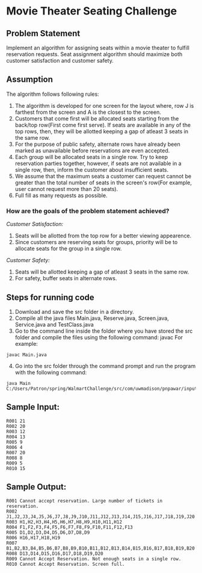 # Movie Theater Seating Challenge

## Problem Statement
Implement an algorithm for assigning seats within a movie theater to fulfill reservation requests. Seat assignment algorithm should maximize both customer satisfaction and customer safety.

## Assumption
The algorithm follows following rules:
1. The algorithm is developed for one screen for the layout where, row J is farthest from the screen and A is the closest to the screen.
2. Customers that come first will be allocated seats starting from the back/top row(First come first serve). If seats are available in any of the top rows, then, they will be allotted keeping a gap of atleast 3 seats in the same row.
3. For the purpose of public safety, alternate rows have already been marked as unavailable before reservations are even accepted.
4. Each group will be allocated seats in a single row. Try to keep reservation parties together, however, if seats are not available in a single row, then, inform the customer about insufficient seats.
5. We assume that the maximum seats a customer can request cannot be greater than the total number of seats in the screen's row(For example, user cannot request more than 20 seats). 
6. Full fill as many requests as possible.

### How are the goals of the problem statement achieved?

_Customer Satisfaction:_
1. Seats will be allotted from the top row for a better viewing appearence.
2. Since customers are reserving seats for groups, priority will be to allocate seats for the group in a single row.

_Customer Safety:_
1. Seats will be allotted keeping a gap of atleast 3 seats in the same row.
2. For safety, buffer seats in alternate rows.

## Steps for running code

1. Download and save the src folder in a directory.
2. Compile all the java files Main.java, Reserve.java, Screen.java, Service.java and TestClass.java
3. Go to the command line inside the folder where you have stored the src folder and compile the files using the following command: javac
For example:    
```
javac Main.java
```
4. Go into the src folder through the command prompt and run the program with the following command:   
```
java Main C:/Users/Patron/spring/WalmartChallenge/src/com/uwmadison/pnpawar/input.txt
```

## Sample Input:
```
R001 21
R002 20
R003 12
R004 13
R005 9
R006 4
R007 20
R008 8
R009 5
R010 15
```

## Sample Output:
```
R001 Cannot accept reservation. Large number of tickets in reservation.
R002 J1,J2,J3,J4,J5,J6,J7,J8,J9,J10,J11,J12,J13,J14,J15,J16,J17,J18,J19,J20
R003 H1,H2,H3,H4,H5,H6,H7,H8,H9,H10,H11,H12
R004 F1,F2,F3,F4,F5,F6,F7,F8,F9,F10,F11,F12,F13
R005 D1,D2,D3,D4,D5,D6,D7,D8,D9
R006 H16,H17,H18,H19
R007 B1,B2,B3,B4,B5,B6,B7,B8,B9,B10,B11,B12,B13,B14,B15,B16,B17,B18,B19,B20
R008 D13,D14,D15,D16,D17,D18,D19,D20
R009 Cannot Accept Reservation. Not enough seats in a single row.
R010 Cannot Accept Reservation. Screen full.
```
